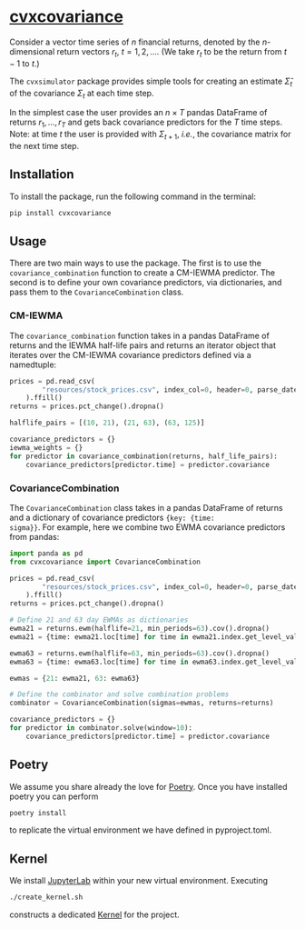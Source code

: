 # [cvxcovariance](http://www.cvxgrp.org/cov_pred_finance)

Consider a vector time series of $n$ financial returns, denoted by the $n$-dimensional return vectors $r_t$, $t=1,2,\ldots$. (We take $r_t$ to be the return from $t-1$ to $t$.)

The `cvxsimulator` package
provides simple tools for creating an estimate $\hat\Sigma_t$ of the covariance $\Sigma_t$
at each time step.

In the simplest case the user provides an $n\times T$ pandas DataFrame
of returns $r_1,\ldots,r_T$ and gets back covariance predictors for the $T$ time
steps. Note: at time $t$ the user is provided with $\Sigma_{t+1}$,
$\textit{i.e.}$, the covariance matrix for the next time step.

## Installation
To install the package, run the following command in the terminal:

```bash
pip install cvxcovariance
```

## Usage
There are two main ways to use the package. The first is to use the
`covariance_combination`
 function to create a CM-IEWMA predictor. The
second is to define your own covariance predictors, via dictionaries, and pass
them to the `CovarianceCombination` class.

### CM-IEWMA
The `covariance_combination` function takes in a pandas DataFrame of
returns and the IEWMA half-life pairs and returns an iterator object that
iterates over the CM-IEWMA covariance predictors defined via a namedtuple:
    
```python
prices = pd.read_csv(
        "resources/stock_prices.csv", index_col=0, header=0, parse_dates=True
    ).ffill()
returns = prices.pct_change().dropna()

halflife_pairs = [(10, 21), (21, 63), (63, 125)]

covariance_predictors = {}
iewma_weights = {}
for predictor in covariance_combination(returns, half_life_pairs):
    covariance_predictors[predictor.time] = predictor.covariance
```

### CovarianceCombination
The $\texttt{CovarianceCombination}$ class takes in a pandas DataFrame of
returns and a dictionary of covariance predictors $\texttt{\{key: \{time:
sigma\}\}}$. For example, here we combine two EWMA covariance predictors from pandas:

```python
import panda as pd
from cvxcovariance import CovarianceCombination

prices = pd.read_csv(
        "resources/stock_prices.csv", index_col=0, header=0, parse_dates=True
    ).ffill()
returns = prices.pct_change().dropna()

# Define 21 and 63 day EWMAs as dictionaries
ewma21 = returns.ewm(halflife=21, min_periods=63).cov().dropna()
ewma21 = {time: ewma21.loc[time] for time in ewma21.index.get_level_values(0).unique()}

ewma63 = returns.ewm(halflife=63, min_periods=63).cov().dropna()
ewma63 = {time: ewma63.loc[time] for time in ewma63.index.get_level_values(0).unique()}

ewmas = {21: ewma21, 63: ewma63}

# Define the combinator and solve combination problems
combinator = CovarianceCombination(sigmas=ewmas, returns=returns)

covariance_predictors = {}
for predictor in combinator.solve(window=10):
    covariance_predictors[predictor.time] = predictor.covariance
```

## Poetry

We assume you share already the love for [Poetry](https://python-poetry.org).
Once you have installed poetry you can perform

```bash
poetry install
```

to replicate the virtual environment we have defined in pyproject.toml.

## Kernel

We install [JupyterLab](https://jupyter.org) within your new virtual
environment. Executing

```bash
./create_kernel.sh
```

constructs a dedicated
[Kernel](https://docs.jupyter.org/en/latest/projects/kernels.html) for the
project.


